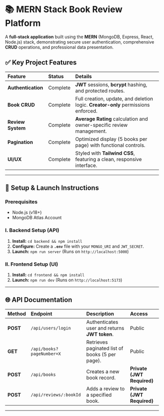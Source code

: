 
# 📚 MERN Stack Book Review Platform

A **full-stack application** built using the **MERN** (MongoDB, Express, React, Node.js) stack, demonstrating secure user authentication, comprehensive **CRUD** operations, and professional data presentation.

## ✅ Key Project Features

| Feature | Status | Details |
| :--- | :--- | :--- |
| **Authentication** | Complete | **JWT** sessions, **bcrypt** hashing, and protected routes. |
| **Book CRUD** | Complete | Full creation, update, and deletion logic. **Creator-only** permissions enforced. |
| **Review System** | Complete | **Average Rating** calculation and owner-specific review management. |
| **Pagination** | Complete | Optimized display (5 books per page) with functional controls. |
| **UI/UX** | Complete | Styled with **Tailwind CSS**, featuring a clean, responsive interface. |

---

## 🚀 Setup & Launch Instructions

### Prerequisites

* Node.js (v18+)
* MongoDB Atlas Account

### I. Backend Setup (API)

1.  **Install:** `cd backend && npm install`
2.  **Configure:** Create a **`.env`** file with your `MONGO_URI` and `JWT_SECRET`.
3.  **Launch:** `npm run server` (Runs on `http://localhost:5000`)

### II. Frontend Setup (UI)

1.  **Install:** `cd frontend && npm install`
2.  **Launch:** `npm run dev` (Runs on `http://localhost:5173`)

---

## 🌐 API Documentation

| Method | Endpoint | Description | Access |
| :--- | :--- | :--- | :--- |
| **POST** | `/api/users/login` | Authenticates user and returns **JWT token**. | Public |
| **GET** | `/api/books?pageNumber=X` | Retrieves paginated list of books (5 per page). | Public |
| **POST** | `/api/books` | Creates a new book record. | **Private (JWT Required)** |
| **POST** | `/api/reviews/:bookId` | Adds a review to a specified book. | **Private (JWT Required)** |

***

